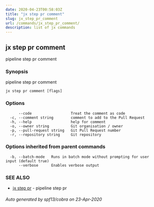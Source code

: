 ```yaml
---
date: 2020-04-23T00:58:03Z
title: "jx step pr comment"
slug: jx_step_pr_comment
url: /commands/jx_step_pr_comment/
description: list of jx commands
---
```

## jx step pr comment

pipeline step pr comment

### Synopsis

pipeline step pr comment

```
jx step pr comment [flags]
```

### Options

```
      --code                  Treat the comment as code
  -c, --comment string        comment to add to the Pull Request
  -h, --help                  help for comment
  -o, --owner string          Git organisation / owner
  -p, --pull-request string   Git Pull Request number
  -r, --repository string     Git repository
```

### Options inherited from parent commands

```
  -b, --batch-mode   Runs in batch mode without prompting for user input (default true)
      --verbose      Enables verbose output
```

### SEE ALSO

* [jx step pr](/commands/jx_step_pr/)	 - pipeline step pr

###### Auto generated by spf13/cobra on 23-Apr-2020
